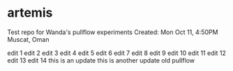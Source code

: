 # artemis

Test repo for Wanda's pullflow experiments
Created: Mon Oct 11, 4:50PM Muscat, Oman

edit 1
edit 2
edit 3
edit 4
edit 5
edit 6
edit 7
edit 8
edit 9
edit 10
edit 11
edit 12
edit 13
edit 14
this is an update
this is another update
old pullflow
